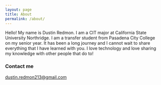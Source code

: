 ```yaml
---
layout: page
title: About
permalink: /about/
---
```


Hello! My name is Dustin Redmon. I am a CIT major at California State University Northridge. I am a transfer student from Pasadena City College on my senior year. It has been a long journey and I cannot wait to share everything that I have learned with you. I love technology and love sharing my knowledge with other people that do to!

### Contact me

[dustin.redmon213@gmail.com](mailto:dustin.redmon213@gmail.com)
